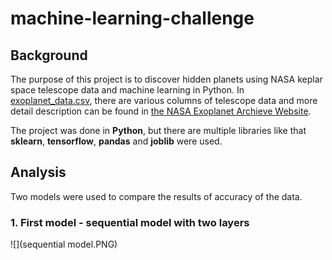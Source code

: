 # machine-learning-challenge

## Background
The purpose of this project is to discover hidden planets using NASA keplar space telescope data and machine learning in Python. In [exoplanet_data.csv](exoplanet_data.csv), there are various columns of telescope data and more detail description can be found in [the NASA Exoplanet Archieve Website](https://exoplanetarchive.ipac.caltech.edu/docs/API_kepcandidate_columns.html).

The project was done in **Python**, but there are multiple libraries like that **sklearn**, **tensorflow**, **pandas** and **joblib** were used.

## Analysis
Two models were used to compare the results of accuracy of the data.

### 1. First model - sequential model with two layers
![](sequential model.PNG)
